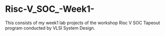 # Risc-V_SOC_-Week1-
This consists of my week1 lab projects of the workshop Risc V SOC Tapeout program conducted by VLSI System Design.
